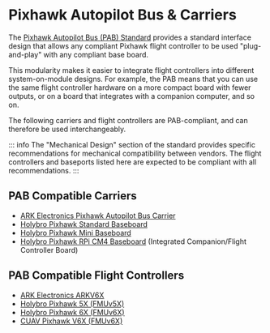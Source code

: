 # Pixhawk Autopilot Bus & Carriers

The [Pixhawk Autopilot Bus (PAB) Standard](https://github.com/pixhawk/Pixhawk-Standards/blob/master/DS-010%20Pixhawk%20Autopilot%20Bus%20Standard.pdf) provides a standard interface design that allows any compliant Pixhawk flight controller to be used "plug-and-play" with any compliant base board.

This modularity makes it easier to integrate flight controllers into different system-on-module designs.
For example, the PAB means that you can use the same flight controller hardware on a more compact board with fewer outputs, or on a board that integrates with a companion computer, and so on.

The following carriers and flight controllers are PAB-compliant, and can therefore be used interchangeably.

::: info
The "Mechanical Design" section of the standard provides specific recommendations for mechanical compatibility between vendors.
The flight controllers and baseports listed here are expected to be compliant with all recommendations.
:::

## PAB Compatible Carriers

- [ARK Electronics Pixhawk Autopilot Bus Carrier](../flight_controller/ark_pab.md)
- [Holybro Pixhawk Standard Baseboard](https://holybro.com/products/pixhawk-baseboards)
- [Holybro Pixhawk Mini Baseboard](https://holybro.com/products/pixhawk-baseboards)
- [Holybro Pixhawk RPi CM4 Baseboard](../companion_computer/holybro_pixhawk_rpi_cm4_baseboard.md) (Integrated Companion/Flight Controller Board)

## PAB Compatible Flight Controllers

- [ARK Electronics ARKV6X](../flight_controller/ark_v6x.md)
- [Holybro Pixhawk 5X (FMUv5X)](../flight_controller/pixhawk5x.md)
- [Holybro Pixhawk 6X (FMUv6X)](../flight_controller/pixhawk6x.md)
- [CUAV Pixhawk V6X (FMUv6X)](../flight_controller/cuav_pixhawk_v6x.md)
